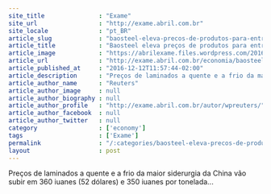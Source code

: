 ```yaml
---
site_title               : "Exame"
site_url                 : "http://exame.abril.com.br"
site_locale              : "pt_BR"
article_slug             : "baosteel-eleva-precos-de-produtos-para-entrega-em-janeiro-de-2017"
article_title            : "Baosteel eleva preços de produtos para entrega em janeiro de 2017"
article_image            : "https://abrilexame.files.wordpress.com/2016/09/size_960_16_9_2013-05-09t053957z_261370609_gm1e6761eh901_rtrmadp_3_markets-ironore5.jpg?quality=70&strip=all&w=960"
article_url              : "http://exame.abril.com.br/economia/baosteel-eleva-precos-de-produtos-para-entrega-em-janeiro-de-2017/"
article_published_at     : "2016-12-12T11:57:44-02:00"
article_description      : "Preços de laminados a quente e a frio da maior siderurgia da China vão subir em 360 iuanes (52 dólares) e 350 iuanes por tonelada..."
article_author_name      : "Reuters"
article_author_image     : null
article_author_biography : null
article_author_profile   : "http://exame.abril.com.br/autor/wpreuters/"
article_author_facebook  : null
article_author_twitter   : null
category                 : ['economy']
tags                     : ['Exame']
permalink                : "/:categories/baosteel-eleva-precos-de-produtos-para-entrega-em-janeiro-de-2017/"
layout                   : post
---
```


Preços de laminados a quente e a frio da maior siderurgia da China vão subir em 360 iuanes (52 dólares) e 350 iuanes por tonelada...
